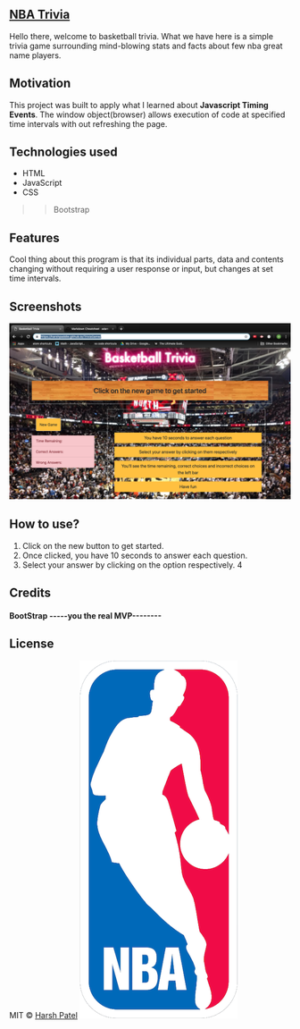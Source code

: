 ## [NBA Trivia](https://harshpaddle.github.io/TriviaGame)
Hello there, welcome to basketball trivia. What we have here is a simple trivia game surrounding mind-blowing stats and facts about few nba great name players.

## Motivation
This project was built to apply what I learned about **Javascript Timing Events**. The window object(browser) allows execution of code at specified time intervals with out refreshing the page.

## Technologies used 
* HTML
* JavaScript
* CSS
>> Bootstrap

## Features
Cool thing about this program is that its individual parts, data and contents changing without requiring a user response or input, but changes at set time intervals.

## Screenshots
![a screenshot](https://github.com/harshpaddle/TriviaGame/blob/master/assets/images/Screen%20Shot%202019-04-07%20at%2010.51.47%20AM.png)

## How to use?
1. Click on the new button to get started.
2. Once clicked, you have 10 seconds to answer each question.
3. Select your answer by clicking on the option respectively.
4

## Credits
#### BootStrap **-----you the real MVP--------**


## License
MIT © [Harsh Patel]()
![the logo](https://github.com/harshpaddle/TriviaGame/blob/master/assets/images/68747470733a2f2f746865756e64656665617465642e636f6d2f77702d636f6e74656e742f75706c6f6164732f323031372f30352f6e62612d6c6f676f2e706e67.png)

